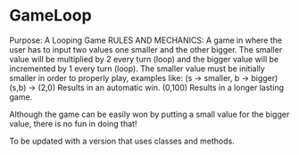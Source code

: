 # GameLoop
Purpose: A Looping Game
RULES AND MECHANICS: A game in where the user has to input two values one smaller and the other bigger.
The smaller value will be multiplied by 2 every turn (loop) and the bigger value will be incremented by
1 every turn (loop). The smaller value must be initially smaller in order to properly play, examples like:
(s -> smaller, b -> bigger) (s,b) -> (2,0) Results in an automatic win.
(0,100) Results in a longer lasting game.

Although the game can be easily won by putting a small value for the bigger value, there is no fun in doing that!

To be updated with a version that uses classes and methods. 

